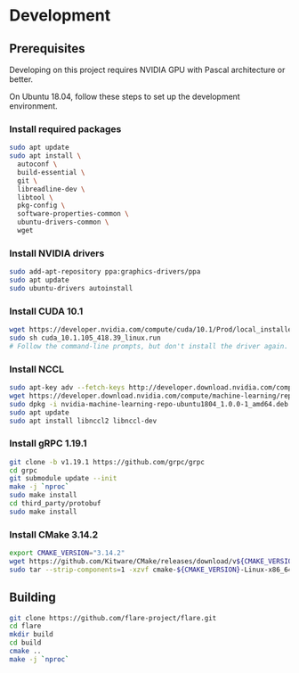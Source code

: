 # Development

## Prerequisites

Developing on this project requires NVIDIA GPU with Pascal architecture or better.

On Ubuntu 18.04, follow these steps to set up the development environment.

### Install required packages
```bash
sudo apt update
sudo apt install \
  autoconf \
  build-essential \
  git \
  libreadline-dev \
  libtool \
  pkg-config \
  software-properties-common \
  ubuntu-drivers-common \
  wget
```

### Install NVIDIA drivers
```bash
sudo add-apt-repository ppa:graphics-drivers/ppa
sudo apt update
sudo ubuntu-drivers autoinstall
```

### Install CUDA 10.1
```bash
wget https://developer.nvidia.com/compute/cuda/10.1/Prod/local_installers/cuda_10.1.105_418.39_linux.run
sudo sh cuda_10.1.105_418.39_linux.run
# Follow the command-line prompts, but don't install the driver again.
```

### Install NCCL
```bash
sudo apt-key adv --fetch-keys http://developer.download.nvidia.com/compute/machine-learning/repos/ubuntu1804/x86_64/7fa2af80.pub
wget https://developer.download.nvidia.com/compute/machine-learning/repos/ubuntu1804/x86_64/nvidia-machine-learning-repo-ubuntu1804_1.0.0-1_amd64.deb
sudo dpkg -i nvidia-machine-learning-repo-ubuntu1804_1.0.0-1_amd64.deb
sudo apt update
sudo apt install libnccl2 libnccl-dev
```

### Install gRPC 1.19.1
```bash
git clone -b v1.19.1 https://github.com/grpc/grpc
cd grpc
git submodule update --init
make -j `nproc`
sudo make install
cd third_party/protobuf
sudo make install
```

### Install CMake 3.14.2
```bash
export CMAKE_VERSION="3.14.2"
wget https://github.com/Kitware/CMake/releases/download/v${CMAKE_VERSION}/cmake-${CMAKE_VERSION}-Linux-x86_64.tar.gz
sudo tar --strip-components=1 -xzvf cmake-${CMAKE_VERSION}-Linux-x86_64.tar.gz -C /usr/local
```

## Building
```bash
git clone https://github.com/flare-project/flare.git
cd flare
mkdir build
cd build
cmake ..
make -j `nproc`
```
